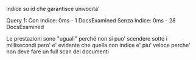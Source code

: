 indice su id che garantisce univocita' 

Query 1:
    Con Indice: 0ms - 1 DocsExamined
    Senza Indice: 0ms - 28 DocsExamined

Le prestazioni sono "uguali" perché non si puo' scendere sotto i millisecondi pero' e' evidente che quella con indice e' piu' veloce perche' non deve fare un full scan dei documenti